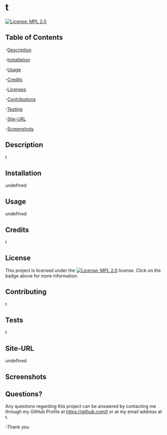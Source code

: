 
  # t
  
 [![License: MPL 2.0](https://img.shields.io/badge/License-MPL_2.0-brightgreen.svg)](https://opensource.org/licenses/MPL-2.0)

  ## Table of Contents
  
 -[Description](#Description)
  
 -[Installation](#Installation)
  
 -[Usage](#Usage)
  
 -[Credits](#Credits)
  
 -[Licenses](#Licenses)
  
 -[Contributions](#Contributions)
  
 -[Testing](#Testing)
  
 -[Site-URL](#Site-URL)
  
 -[Screenshots](#Screenshots)

  ## Description
  t

  ## Installation
  undefined
  
  ## Usage
  undefined

  ## Credits
  t
  
  ## License
  This project is licensed under the [![License: MPL 2.0](https://img.shields.io/badge/License-MPL_2.0-brightgreen.svg)](https://opensource.org/licenses/MPL-2.0) license. Click on the badge above for more information.
  
  ## Contributing
  t
  
  ## Tests
  t

  ## Site-URL
  undefined

  ## Screenshots
  

  ## Questions?
  Any questions regarding this project can be answered by contacting me through my GitHub Profile at https://github.com/t or at my email address at t. 

  -Thank you


